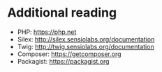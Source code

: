 # Additional reading

* PHP: https://php.net
* Silex: http://silex.sensiolabs.org/documentation
* Twig: http://twig.sensiolabs.org/documentation
* Composer: https://getcomposer.org
* Packagist: https://packagist.org
